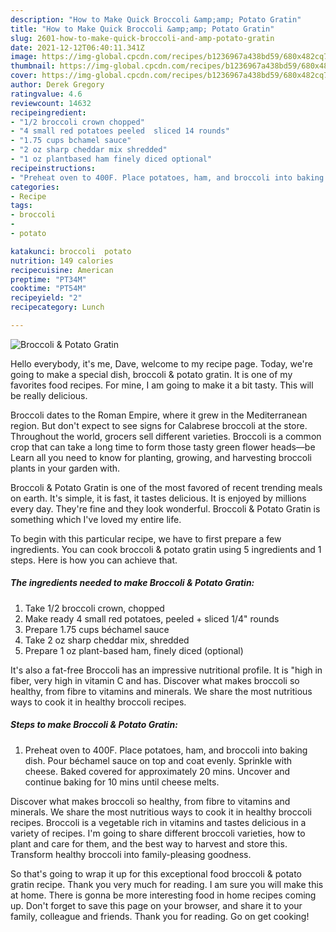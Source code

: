 ```yaml
---
description: "How to Make Quick Broccoli &amp;amp; Potato Gratin"
title: "How to Make Quick Broccoli &amp;amp; Potato Gratin"
slug: 2601-how-to-make-quick-broccoli-and-amp-potato-gratin
date: 2021-12-12T06:40:11.341Z
image: https://img-global.cpcdn.com/recipes/b1236967a438bd59/680x482cq70/broccoli-potato-gratin-recipe-main-photo.jpg
thumbnail: https://img-global.cpcdn.com/recipes/b1236967a438bd59/680x482cq70/broccoli-potato-gratin-recipe-main-photo.jpg
cover: https://img-global.cpcdn.com/recipes/b1236967a438bd59/680x482cq70/broccoli-potato-gratin-recipe-main-photo.jpg
author: Derek Gregory
ratingvalue: 4.6
reviewcount: 14632
recipeingredient:
- "1/2 broccoli crown chopped"
- "4 small red potatoes peeled  sliced 14 rounds"
- "1.75 cups bchamel sauce"
- "2 oz sharp cheddar mix shredded"
- "1 oz plantbased ham finely diced optional"
recipeinstructions:
- "Preheat oven to 400F. Place potatoes, ham, and broccoli into baking dish. Pour béchamel sauce on top and coat evenly. Sprinkle with cheese. Baked covered for approximately 20 mins. Uncover and continue baking for 10 mins until cheese melts."
categories:
- Recipe
tags:
- broccoli
- 
- potato

katakunci: broccoli  potato 
nutrition: 149 calories
recipecuisine: American
preptime: "PT34M"
cooktime: "PT54M"
recipeyield: "2"
recipecategory: Lunch

---
```



![Broccoli &amp; Potato Gratin](https://img-global.cpcdn.com/recipes/b1236967a438bd59/680x482cq70/broccoli-potato-gratin-recipe-main-photo.jpg)

Hello everybody, it's me, Dave, welcome to my recipe page. Today, we're going to make a special dish, broccoli &amp; potato gratin. It is one of my favorites food recipes. For mine, I am going to make it a bit tasty. This will be really delicious.

Broccoli dates to the Roman Empire, where it grew in the Mediterranean region. But don&#39;t expect to see signs for Calabrese broccoli at the store. Throughout the world, grocers sell different varieties. Broccoli is a common crop that can take a long time to form those tasty green flower heads—be Learn all you need to know for planting, growing, and harvesting broccoli plants in your garden with.

Broccoli &amp; Potato Gratin is one of the most favored of recent trending meals on earth. It's simple, it is fast, it tastes delicious. It is enjoyed by millions every day. They're fine and they look wonderful. Broccoli &amp; Potato Gratin is something which I've loved my entire life.


To begin with this particular recipe, we have to first prepare a few ingredients. You can cook broccoli &amp; potato gratin using 5 ingredients and 1 steps. Here is how you can achieve that.

<!--inarticleads1-->

##### The ingredients needed to make Broccoli &amp; Potato Gratin:

1. Take 1/2 broccoli crown, chopped
1. Make ready 4 small red potatoes, peeled + sliced 1/4" rounds
1. Prepare 1.75 cups béchamel sauce
1. Take 2 oz sharp cheddar mix, shredded
1. Prepare 1 oz plant-based ham, finely diced (optional)


It&#39;s also a fat-free Broccoli has an impressive nutritional profile. It is "high in fiber, very high in vitamin C and has. Discover what makes broccoli so healthy, from fibre to vitamins and minerals. We share the most nutritious ways to cook it in healthy broccoli recipes. 

<!--inarticleads2-->

##### Steps to make Broccoli &amp; Potato Gratin:

1. Preheat oven to 400F. Place potatoes, ham, and broccoli into baking dish. Pour béchamel sauce on top and coat evenly. Sprinkle with cheese. Baked covered for approximately 20 mins. Uncover and continue baking for 10 mins until cheese melts.


Discover what makes broccoli so healthy, from fibre to vitamins and minerals. We share the most nutritious ways to cook it in healthy broccoli recipes. Broccoli is a vegetable rich in vitamins and tastes delicious in a variety of recipes. I&#39;m going to share different broccoli varieties, how to plant and care for them, and the best way to harvest and store this. Transform healthy broccoli into family-pleasing goodness. 

So that's going to wrap it up for this exceptional food broccoli &amp; potato gratin recipe. Thank you very much for reading. I am sure you will make this at home. There is gonna be more interesting food in home recipes coming up. Don't forget to save this page on your browser, and share it to your family, colleague and friends. Thank you for reading. Go on get cooking!
